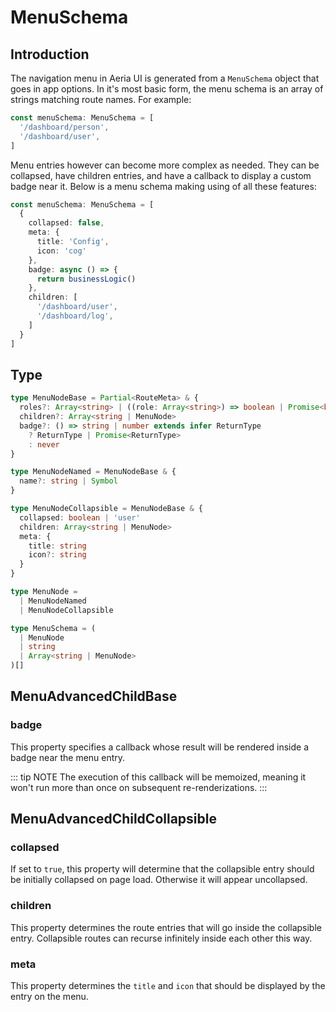# MenuSchema

## Introduction

The navigation menu in Aeria UI is generated from a `MenuSchema` object that
goes in app options. In it's most basic form, the menu schema is an array of
strings matching route names. For example:

```typescript
const menuSchema: MenuSchema = [
  '/dashboard/person',
  '/dashboard/user',
]
```

Menu entries however can become more complex as needed. They can be collapsed,
have children entries, and have a callback to display a custom badge near it.
Below is a menu schema making using of all these features:

```typescript
const menuSchema: MenuSchema = [
  {
    collapsed: false,
    meta: {
      title: 'Config',
      icon: 'cog'
    },
    badge: async () => {
      return businessLogic()
    },
    children: [
      '/dashboard/user',
      '/dashboard/log',
    ]
  }
]
```

## Type

```typescript
type MenuNodeBase = Partial<RouteMeta> & {
  roles?: Array<string> | ((role: Array<string>) => boolean | Promise<boolean>)
  children?: Array<string | MenuNode>
  badge?: () => string | number extends infer ReturnType
    ? ReturnType | Promise<ReturnType>
    : never
}

type MenuNodeNamed = MenuNodeBase & {
  name?: string | Symbol
}

type MenuNodeCollapsible = MenuNodeBase & {
  collapsed: boolean | 'user'
  children: Array<string | MenuNode>
  meta: {
    title: string
    icon?: string
  }
}

type MenuNode = 
  | MenuNodeNamed
  | MenuNodeCollapsible

type MenuSchema = (
  | MenuNode
  | string
  | Array<string | MenuNode>
)[]
```

## MenuAdvancedChildBase

### badge <Badge type="tip" text="() => Promise<string | number>" />

This property specifies a callback whose result will be rendered inside a badge near the menu entry.

::: tip NOTE
The execution of this callback will be memoized, meaning it won't run more than
once on subsequent re-renderizations.
:::


## MenuAdvancedChildCollapsible

### collapsed <Badge type="tip" text="boolean | 'user'" />

If set to `true`, this property will determine that the collapsible entry
should be initially collapsed on page load. Otherwise it will appear
uncollapsed.

### children <Badge type="tip" text="Array<string | MenuAdvancedChild>" />

This property determines the route entries that will go inside the collapsible
entry. Collapsible routes can recurse infinitely inside each other this way.

### meta <Badge type="tip" text="object" />

This property determines the `title` and `icon` that should be displayed by the
entry on the menu.
